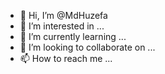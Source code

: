 - 👋 Hi, I’m @MdHuzefa
- 👀 I’m interested in ...
- 🌱 I’m currently learning ...
- 💞️ I’m looking to collaborate on ...
- 📫 How to reach me ...

<!---
MdHuzefa/MdHuzefa is a ✨ special ✨ repository because its `README.md` (this file) appears on your GitHub profile.
You can click the Preview link to take a look at your changes.
--->
